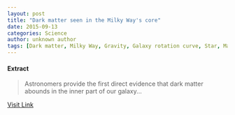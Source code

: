 ```yaml
---
layout: post
title: "Dark matter seen in the Milky Way's core"
date: 2015-09-13
categories: Science
author: unknown author
tags: [Dark matter, Milky Way, Gravity, Galaxy rotation curve, Star, Matter, Parsec, Galaxy, Energy, Mass, Modified Newtonian dynamics, Space, Physics, Astronomy, Physical sciences, Physical cosmology, Mechanics, Physical quantities, Spacetime, Outer space, Nature, Science, Natural philosophy, Applied and interdisciplinary physics, Physical universe]
---
```





#### Extract
>Astronomers provide the first direct evidence that dark matter abounds in the inner part of our galaxy...



[Visit Link](http://feedproxy.google.com/~r/PhysicsWorld/~3/HucrJUiihCI/dark-matter-seen-in-the-milky-ways-core)


